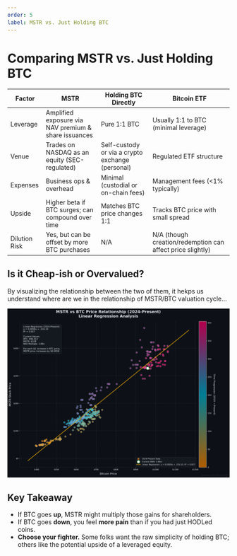 ```yaml
---
order: 5
label: MSTR vs. Just Holding BTC
---
```


# Comparing MSTR vs. Just Holding BTC

| Factor | MSTR | Holding BTC Directly | Bitcoin ETF |
|--------|------|----------------------|-------------|
| Leverage | Amplified exposure via NAV premium & share issuances | Pure 1:1 BTC | Usually 1:1 to BTC (minimal leverage) |
| Venue | Trades on NASDAQ as an equity (SEC-regulated) | Self-custody or via a crypto exchange (personal) | Regulated ETF structure |
| Expenses | Business ops & overhead | Minimal (custodial or on-chain fees) | Management fees (<1% typically) |
| Upside | Higher beta if BTC surges; can compound over time | Matches BTC price changes 1:1 | Tracks BTC price with small spread |
| Dilution Risk | Yes, but can be offset by more BTC purchases | N/A | N/A (though creation/redemption can affect price slightly) |

## Is it Cheap-ish or Overvalued? 
By visualizing the relationship between the two of them, it hekps us understand where are we in the relationship of MSTR/BTC valuation cycle...

<img src="https://raw.githubusercontent.com/lucapagano10/school/main/docs/images/chapter4/scatter.png?v=1" alt="MSTR Virtuous Cycle Flywheel" width="800">



## Key Takeaway

* If BTC goes **up**, MSTR might multiply those gains for shareholders.
* If BTC goes **down**, you feel **more pain** than if you had just HODLed coins.
* **Choose your fighter.** Some folks want the raw simplicity of holding BTC; others like the potential upside of a leveraged equity.
